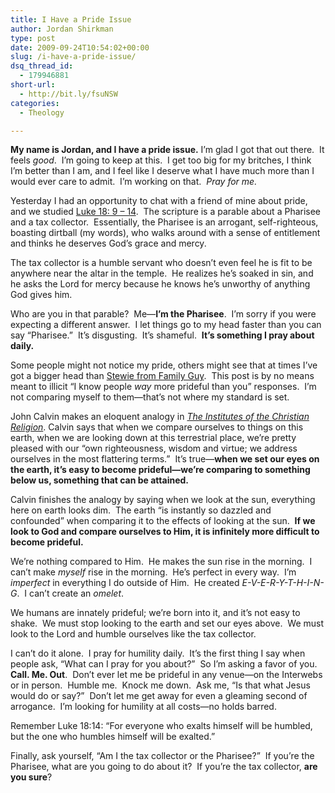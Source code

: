 ```yaml
---
title: I Have a Pride Issue
author: Jordan Shirkman
type: post
date: 2009-09-24T10:54:02+00:00
slug: /i-have-a-pride-issue/
dsq_thread_id:
  - 179946881
short-url:
  - http://bit.ly/fsuNSW
categories:
  - Theology

---
```

**My name is Jordan, and I have a pride issue.** I’m glad I got that out there.  It feels _good_.  I’m going to keep at this.  I get too big for my britches, I think I’m better than I am, and I feel like I deserve what I have much more than I would ever care to admit.  I’m working on that.  _Pray for me._

Yesterday I had an opportunity to chat with a friend of mine about pride, and we studied [Luke 18: 9 – 14](http://www.biblegateway.com/passage/?search=Luke%2018:%209-14&version=NIV).  The scripture is a parable about a Pharisee and a tax collector.  Essentially, the Pharisee is an arrogant, self-righteous, boasting dirtball (my words), who walks around with a sense of entitlement and thinks he deserves God’s grace and mercy.

The tax collector is a humble servant who doesn’t even feel he is fit to be anywhere near the altar in the temple.  He realizes he’s soaked in sin, and he asks the Lord for mercy because he knows he’s unworthy of anything God gives him.

Who are you in that parable?  Me—**I’m the Pharisee**.  I’m sorry if you were expecting a different answer.  I let things go to my head faster than you can say “Pharisee.”  It’s disgusting.  It’s shameful.  **It’s something I pray about daily.**

Some people might not notice my pride, others might see that at times I’ve got a bigger head than [Stewie from Family Guy](http://en.wikipedia.org/wiki/Stewie_Griffin).  This post is by no means meant to illicit “I know people _way_ more prideful than you” responses.  I’m not comparing myself to them—that’s not where my standard is set.

John Calvin makes an eloquent analogy in _[The Institutes of the Christian Religion](http://www.ccel.org/ccel/calvin/institutes.iii.ii.html)_. Calvin says that when we compare ourselves to things on this earth, when we are looking down at this terrestrial place, we’re pretty pleased with our “own righteousness, wisdom and virtue; we address ourselves in the most flattering terms.”  It’s true—**when we set our eyes on the earth, it’s easy to become prideful—we’re comparing to something below us, something that can be attained.**

Calvin finishes the analogy by saying when we look at the sun, everything here on earth looks dim.  The earth “is instantly so dazzled and confounded” when comparing it to the effects of looking at the sun.  **If we look to God and compare ourselves to Him, it is infinitely more difficult to become prideful.**

We’re nothing compared to Him.  He makes the sun rise in the morning.  I can’t make _myself_ rise in the morning.  He’s perfect in every way.  I’m _imperfect_ in everything I do outside of Him.  He created _E-V-E-R-Y-T-H-I-N-G_.  I can’t create an _omelet_.

We humans are innately prideful; we’re born into it, and it’s not easy to shake.  We must stop looking to the earth and set our eyes above.  We must look to the Lord and humble ourselves like the tax collector.

I can’t do it alone.  I pray for humility daily.  It’s the first thing I say when people ask, “What can I pray for you about?”  So I’m asking a favor of you.  **Call. Me. Out**.  Don’t ever let me be prideful in any venue—on the Interwebs or in person.  Humble me.  Knock me down.  Ask me, “Is that what Jesus would do or say?”  Don’t let me get away for even a gleaming second of arrogance.  I’m looking for humility at all costs—no holds barred.

Remember Luke 18:14: &#8220;For everyone who exalts himself will be humbled, but the one who humbles himself will be exalted.&#8221;

Finally, ask yourself, “Am I the tax collector or the Pharisee?”  If you’re the Pharisee, what are you going to do about it?  If you’re the tax collector, **are you sure**?
